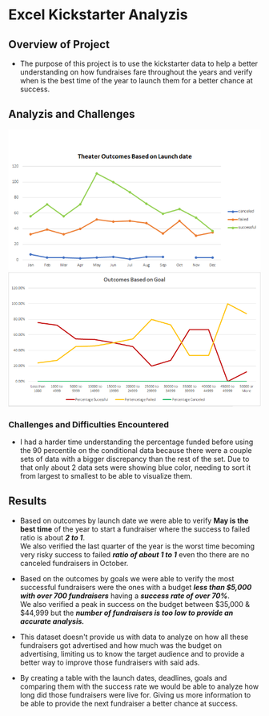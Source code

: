 # Excel Kickstarter Analyzis

## Overview of Project

- The purpose of this project is to use the kickstarter data to help a better understanding on how fundraises fare throughout the years and verify when is the best time of the year to launch them for a better chance at success.

## Analyzis and Challenges
![Outcomes based on Launch date](./resources/Theater_Outcomes_vs_Launch.png)
![Outcomes based on Goals](./resources/Outcomes_vs_Goals.png)

### Challenges and Difficulties Encountered

- <p>I had a harder time understanding the percentage funded before using the 90 percentile on the conditional data because there were a couple sets of data with a bigger discrepancy than the rest of the set. Due to that only about 2 data sets were showing blue color, needing to sort it from largest to smallest to be able to visualize them.</p>

## Results

- <p>Based on outcomes by launch date we were able to verify <strong>May is the best time</strong> of the year to start a fundraiser where the success to failed ratio is about <strong><em>2 to 1</em></strong>.<br>We also verified the last quarter of the year is the worst time becoming very risky success to failed <strong><em>ratio of about 1 to 1</em></strong> even tho there are no canceled fundraisers in October.</p>

- <p>Based on the outcomes by goals we were able to verify the most successful fundraisers were the ones with a budget <strong><em>less than $5,000 with over 700 fundraisers</em></strong> having a <strong><em>success rate of over 70%</em></strong>.<br>We also verified a peak in success on the budget between $35,000 & $44,999 but the <strong><em>number of fundraisers is too low to provide an accurate analysis.</em></strong></p>

- <p>This dataset doesn't provide us with data to analyze on how all these fundraisers got advertised and how much was the budget on advertising, limiting us to know the target audience and to provide a better way to improve those fundraisers with said ads.</p>

- <p>By creating a table with the launch dates, deadlines, goals and comparing them with the success rate we would be able to analyze how long did those fundraisers were live for. Giving us more information to be able to provide the next fundraiser a better chance at success.</p>
